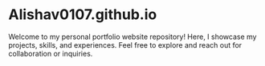 # Alishav0107.github.io

Welcome to my personal portfolio website repository! 
  Here, I showcase my projects, skills, and experiences. 
  Feel free to explore and reach out for collaboration or inquiries.

